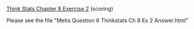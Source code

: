 [Think Stats Chapter 8 Exercise 2](http://greenteapress.com/thinkstats2/html/thinkstats2009.html#toc77) (scoring)


Please see the file "Metis Question 6 Thinkstats Ch 8 Ex 2 Answer.html"
